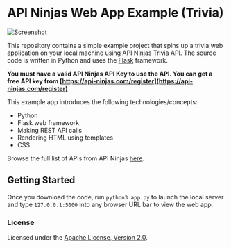 # API Ninjas Web App Example (Trivia)

![Screenshot](https://s3.us-west-2.amazonaws.com/api-ninjas.com/images/basic_example_screenshot.png)

This repository contains a simple example project that spins up a trivia web application on your local machine using API Ninjas Trivia API. The source code is written in Python and uses the [Flask](https://flask.palletsprojects.com) framework.

**You must have a valid API Ninjas API Key to use the API. You can get a free API key from [https://api-ninjas.com/register](https://api-ninjas.com/register)**

This example app introduces the following technologies/concepts:
- Python
- Flask web framework
- Making REST API calls
- Rendering HTML using templates
- CSS

Browse the full list of APIs from API Ninjas [here](https://api-ninjas.com/api).

## Getting Started

Once you download the code, run `python3 app.py` to launch the local server and type `127.0.0.1:5000` into any browser URL bar to view the web app.

### License

Licensed under the [Apache License, Version 2.0](http://www.apache.org/licenses/LICENSE-2.0).
